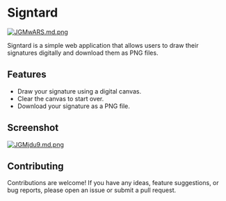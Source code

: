 # Signtard
[![JGMwARS.md.png](https://iili.io/JGMwARS.md.png)](https://freeimage.host/i/JGMwARS)

Signtard is a simple web application that allows users to draw their signatures digitally and download them as PNG files.

## Features

- Draw your signature using a digital canvas.
- Clear the canvas to start over.
- Download your signature as a PNG file.
## Screenshot
[![JGMjdu9.md.png](https://iili.io/JGMjdu9.md.png)](https://freeimage.host/i/JGMjdu9)


## Contributing
Contributions are welcome! If you have any ideas, feature suggestions, or bug reports, please open an issue or submit a pull request.

